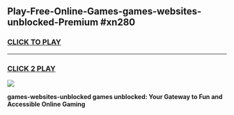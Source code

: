 
## Play-Free-Online-Games-games-websites-unblocked-Premium #xn280
<h3>
<a href="https://premium.freeplayer.one?title=games-websites-unblocked&ref=8M">CLICK TO PLAY</a></h3>
<hr>

<h3>
<a href="https://premium.freeplayer.one?title=games-websites-unblocked&ref=8M">CLICK 2 PLAY</a>
  
</h3>

<a href="https://premium.freeplayer.one?title=games-websites-unblocked&ref=8M"><img src="https://clearcache.store/games.png"></a>


**games-websites-unblocked games unblocked: Your Gateway to Fun and Accessible Online Gaming**
